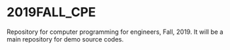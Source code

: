 # 2019FALL_CPE

Repository for computer programming for engineers, Fall, 2019.
It will be a main repository for demo source codes.

